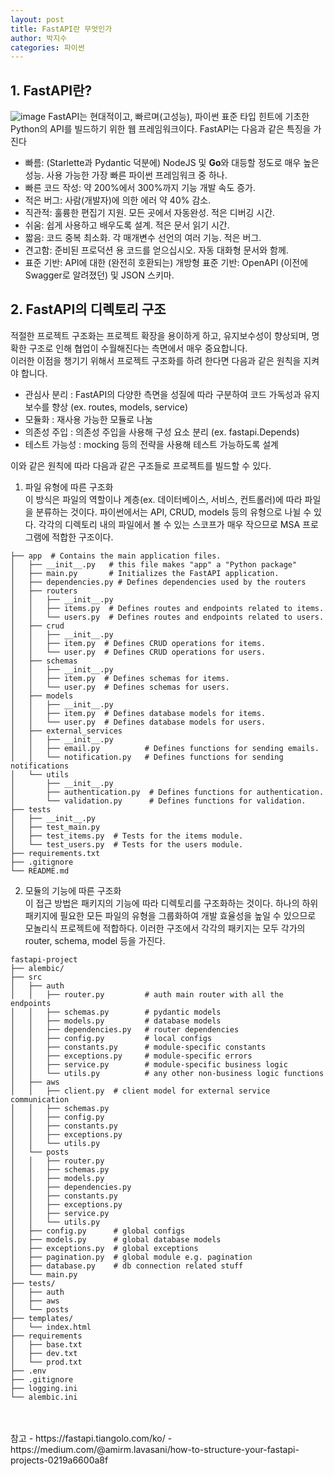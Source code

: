 ```yaml
---
layout: post
title: FastAPI란 무엇인가
author: 박지수
categories: 파이썬
---
```


## 1. FastAPI란?  
![image](https://github.com/user-attachments/assets/7ada0dff-2de9-4139-8263-b04bd80e7c37)
FastAPI는 현대적이고, 빠르며(고성능), 파이썬 표준 타입 힌트에 기초한 Python의 API를 빌드하기 위한 웹 프레임워크이다.
FastAPI는 다음과 같은 특징을 가진다

- 빠름: (Starlette과 Pydantic 덕분에) NodeJS 및 **Go**와 대등할 정도로 매우 높은 성능. 사용 가능한 가장 빠른 파이썬 프레임워크 중 하나.
- 빠른 코드 작성: 약 200%에서 300%까지 기능 개발 속도 증가.
- 적은 버그: 사람(개발자)에 의한 에러 약 40% 감소.
- 직관적: 훌륭한 편집기 지원. 모든 곳에서 자동완성. 적은 디버깅 시간.
- 쉬움: 쉽게 사용하고 배우도록 설계. 적은 문서 읽기 시간.
- 짧음: 코드 중복 최소화. 각 매개변수 선언의 여러 기능. 적은 버그.
- 견고함: 준비된 프로덕션 용 코드를 얻으십시오. 자동 대화형 문서와 함께.
- 표준 기반: API에 대한 (완전히 호환되는) 개방형 표준 기반: OpenAPI (이전에 Swagger로 알려졌던) 및 JSON 스키마.


## 2. FastAPI의 디렉토리 구조  
적절한 프로젝트 구조화는 프로젝트 확장을 용이하게 하고, 유지보수성이 향상되며, 명확한 구조로 인해 협업이 수월해진다는 측면에서 매우 중요합니다.  
이러한 이점을 챙기기 위해서 프로젝트 구조화를 하려 한다면 다음과 같은 원칙을 지켜야 합니다.  
- 관심사 분리 : FastAPI의 다양한 측면을 성질에 따라 구분하여 코드 가독성과 유지보수를 향상 (ex. routes, models, service)
- 모듈화 : 재사용 가능한 모듈로 나눔
- 의존성 주입 : 의존성 주입을 사용해 구성 요소 분리 (ex. fastapi.Depends)
- 테스트 가능성 : mocking 등의 전략을 사용해 테스트 가능하도록 설계

이와 같은 원칙에 따라 다음과 같은 구조들로 프로젝트를 빌드할 수 있다.  
1. 파일 유형에 따른 구조화  
  이 방식은 파일의 역할이나 계층(ex. 데이터베이스, 서비스, 컨트롤러)에 따라 파일을 분류하는 것이다.
  파이썬에서는 API, CRUD, models 등의 유형으로 나뉠 수 있다.
  각각의 디렉토리 내의 파일에서 볼 수 있는 스코프가 매우 작으므로 MSA 프로그램에 적합한 구조이다.
  ```
  ├── app  # Contains the main application files.
  │   ├── __init__.py   # this file makes "app" a "Python package"
  │   ├── main.py       # Initializes the FastAPI application.
  │   ├── dependencies.py # Defines dependencies used by the routers
  │   ├── routers
  │   │   ├── __init__.py
  │   │   ├── items.py  # Defines routes and endpoints related to items.
  │   │   └── users.py  # Defines routes and endpoints related to users.
  │   ├── crud
  │   │   ├── __init__.py
  │   │   ├── item.py  # Defines CRUD operations for items.
  │   │   └── user.py  # Defines CRUD operations for users.
  │   ├── schemas
  │   │   ├── __init__.py
  │   │   ├── item.py  # Defines schemas for items.
  │   │   └── user.py  # Defines schemas for users.
  │   ├── models
  │   │   ├── __init__.py
  │   │   ├── item.py  # Defines database models for items.
  │   │   └── user.py  # Defines database models for users.
  │   ├── external_services
  │   │   ├── __init__.py
  │   │   ├── email.py          # Defines functions for sending emails.
  │   │   └── notification.py   # Defines functions for sending notifications
  │   └── utils
  │       ├── __init__.py
  │       ├── authentication.py  # Defines functions for authentication.
  │       └── validation.py      # Defines functions for validation.
  ├── tests
  │   ├── __init__.py
  │   ├── test_main.py
  │   ├── test_items.py  # Tests for the items module.
  │   └── test_users.py  # Tests for the users module.
  ├── requirements.txt
  ├── .gitignore
  └── README.md
  ```

2. 모듈의 기능에 따른 구조화  
  이 접근 방법은 패키지의 기능에 따라 디렉토리를 구조화하는 것이다.
  하나의 하위 패키지에 필요한 모든 파일의 유형을 그룹화하여 개발 효율성을 높일 수 있으므로 모놀리식 프로젝트에 적합하다.
  이러한 구조에서 각각의 패키지는 모두 각가의 router, schema, model 등을 가진다.
  ```
  fastapi-project
  ├── alembic/
  ├── src
  │   ├── auth
  │   │   ├── router.py         # auth main router with all the endpoints
  │   │   ├── schemas.py        # pydantic models
  │   │   ├── models.py         # database models
  │   │   ├── dependencies.py   # router dependencies
  │   │   ├── config.py         # local configs
  │   │   ├── constants.py      # module-specific constants
  │   │   ├── exceptions.py     # module-specific errors
  │   │   ├── service.py        # module-specific business logic
  │   │   └── utils.py          # any other non-business logic functions
  │   ├── aws
  │   │   ├── client.py  # client model for external service communication
  │   │   ├── schemas.py
  │   │   ├── config.py
  │   │   ├── constants.py
  │   │   ├── exceptions.py
  │   │   └── utils.py
  │   └── posts
  │   │   ├── router.py
  │   │   ├── schemas.py
  │   │   ├── models.py
  │   │   ├── dependencies.py
  │   │   ├── constants.py
  │   │   ├── exceptions.py
  │   │   ├── service.py
  │   │   └── utils.py
  │   ├── config.py      # global configs
  │   ├── models.py      # global database models
  │   ├── exceptions.py  # global exceptions
  │   ├── pagination.py  # global module e.g. pagination
  │   ├── database.py    # db connection related stuff
  │   └── main.py
  ├── tests/
  │   ├── auth
  │   ├── aws
  │   └── posts
  ├── templates/
  │   └── index.html
  ├── requirements
  │   ├── base.txt
  │   ├── dev.txt
  │   └── prod.txt
  ├── .env
  ├── .gitignore
  ├── logging.ini
  └── alembic.ini
  ```

<br/>
<br/>
참고  
- https://fastapi.tiangolo.com/ko/
- https://medium.com/@amirm.lavasani/how-to-structure-your-fastapi-projects-0219a6600a8f
